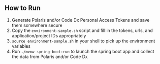 ## How to Run

1. Generate Polaris and/or Code Dx Personal Access Tokens and save them somewhere secure
2. Copy the `environment-sample.sh` script and fill in the tokens, urls, and application/project IDs appropriately
3. `source environment-sample.sh` in your shell to pick up the environment variables
4. Run `./mvnw spring-boot:run` to launch the spring boot app and collect the data from Polaris and/or Code Dx
